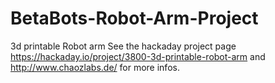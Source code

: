 # BetaBots-Robot-Arm-Project
3d printable Robot arm 
See the hackaday project page
https://hackaday.io/project/3800-3d-printable-robot-arm
and http://www.chaozlabs.de/
for more infos.
